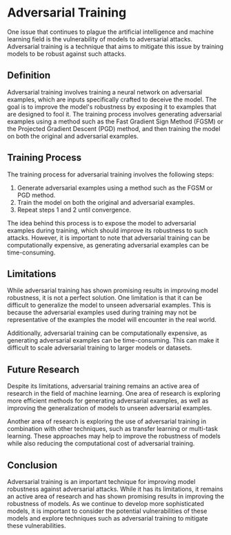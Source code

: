 # Adversarial Training

One issue that continues to plague the artificial intelligence and machine learning field is the vulnerability of models to adversarial attacks. Adversarial training is a technique that aims to mitigate this issue by training models to be robust against such attacks.

## Definition

Adversarial training involves training a neural network on adversarial examples, which are inputs specifically crafted to deceive the model. The goal is to improve the model's robustness by exposing it to examples that are designed to fool it. The training process involves generating adversarial examples using a method such as the Fast Gradient Sign Method (FGSM) or the Projected Gradient Descent (PGD) method, and then training the model on both the original and adversarial examples.

## Training Process

The training process for adversarial training involves the following steps:

1. Generate adversarial examples using a method such as the FGSM or PGD method.
2. Train the model on both the original and adversarial examples.
3. Repeat steps 1 and 2 until convergence.

The idea behind this process is to expose the model to adversarial examples during training, which should improve its robustness to such attacks. However, it is important to note that adversarial training can be computationally expensive, as generating adversarial examples can be time-consuming.

## Limitations

While adversarial training has shown promising results in improving model robustness, it is not a perfect solution. One limitation is that it can be difficult to generalize the model to unseen adversarial examples. This is because the adversarial examples used during training may not be representative of the examples the model will encounter in the real world.

Additionally, adversarial training can be computationally expensive, as generating adversarial examples can be time-consuming. This can make it difficult to scale adversarial training to larger models or datasets.

## Future Research

Despite its limitations, adversarial training remains an active area of research in the field of machine learning. One area of research is exploring more efficient methods for generating adversarial examples, as well as improving the generalization of models to unseen adversarial examples.

Another area of research is exploring the use of adversarial training in combination with other techniques, such as transfer learning or multi-task learning. These approaches may help to improve the robustness of models while also reducing the computational cost of adversarial training.

## Conclusion

Adversarial training is an important technique for improving model robustness against adversarial attacks. While it has its limitations, it remains an active area of research and has shown promising results in improving the robustness of models. As we continue to develop more sophisticated models, it is important to consider the potential vulnerabilities of these models and explore techniques such as adversarial training to mitigate these vulnerabilities.
